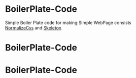 # BoilerPlate-Code
Simple Boiler Plate code for making Simple WebPage
consists [NormalizeCss](https://necolas.github.io/normalize.css/) and [Skeleton](http://getskeleton.com/ "Skeleton").

# BoilerPlate-Code
# BoilerPlate-Code
